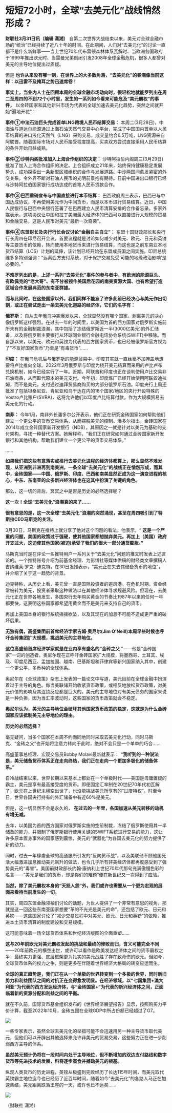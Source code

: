 # 短短72小时，全球“去美元化”战线悄然形成？

**财联社3月31日讯（编辑 潇湘）**
自第二次世界大战结束以来，美元对全球金融市场的“统治”已经持续了近八十年的时间。在此期间，人们对“去美元化”的讨论一直都不是什么新鲜事——当上世纪70年代布雷顿森林体系瓦解时、当欧洲各国政府于1999年推出欧元时、当雷曼兄弟倒闭引发2008年全球金融危机，很多人都曾对美元的主导地位提出过质疑。

但是 **也许从来没有哪一刻，在世界上的大多数角落，“去美元化”的春潮像当前这样：以迅雷不及掩耳之势迅速席卷！**

**事实上，当业内人士在回顾本周的全球金融市场动向时，很轻松地就能罗列出在周二至周四的不到72个小时里，发生的一系列如今看来可能危及“美元霸权”的事件，**
以金砖国家和其他新兴市场为代表的全球加速去美元化趋势，突然之间就开始“遍地开花”：

**事件①中法石油巨头完成首单LNG跨境人民币结算交易：**
本周二(3月28日)，中海油与道达尔能源通过上海石油天然气交易中心平台，完成了中国国内首单以人民币结算的进口液化天然气（LNG）采购交易，成交量约合6.5万吨，LNG资源来自阿联酋。随着国际市场对人民币接受程度提高，买卖双方尝试直接采用人民币结算的条件开始日益成熟。

**事件②沙特内阁批准加入上海合作组织的决定：**
沙特阿拉伯内阁周三(3月29日)批准了加入上海合作组织的决定。上合组织成立21年来，始终保持健康稳定发展势头，成功探索出一条新型区域组织的合作与发展道路。中沙两国间愈发紧密的外交关系，令外界不断对石油人民币的光明前景抱有期待。日前中国进出口银行已经与沙特阿拉伯国家银行成功达成的首笔人民币贷款合作。

**事件③巴西重磅宣布与中国直接进行本币结算：**
巴西政府周三表示，巴西已与中国达成协议，不再使用美元作为中间货币，而是以本币进行贸易结算。近日，中国人民银行与巴西中央银行签署了在巴西建立人民币清算安排的合作备忘录。多家外媒表示，这项协议让中国和拉丁美洲最大经济体的巴西可以直接进行大规模的贸易和金融交易，这是人民币对美元“最新一次奇袭”。

**事件④东盟财长及央行行长会议讨论“金融自主自立”：**
东盟十国财政部长和央行行长周四在印尼召开会议，首要议程就是讨论如何减少对美元、欧元、日元和英镑等主要货币的依赖，转而使用本地货币来进行贸易结算，而这也是之前东南亚本地货币结算（LCS）计划的延伸，该计划已经开始在东盟成员国之间实施。印尼总统维多多特别强调：“远离西方支付系统，对于保护交易免受‘可能的地缘政治影响’是必要的。”

**不难罗列出的是，上述一系列“去美元化”事件的参与者中，有欧洲的能源巨头、有欧佩克的“老大哥”、有不甘被视作美国后花园的南美资源大国、也有希望打造区域合作发展典范的东南亚群雄。**

**而与此同时，在这些国家以外，我们同样不能忘了许多此前已经决心与美元作出切割，或正在尝试走出一条去美元化道路的经济体，它们的名字有：**

**俄罗斯：**
自从去年俄乌冲突爆发以来，全球显然没有哪个国家，剥离美元的决心像俄罗斯这样强烈。在过去一年的时间里，以美国为首的西方国家对俄罗斯实施前所未有的金融制裁浪潮，其中包括了冻结俄罗斯近一半(3000亿美元)的外汇储备，以及将俄罗斯主要银行从环球同业银行金融电讯协会系统(SWIFT)中移除。而自那以来，以美元、欧元和英镑为代表的西方国家货币，也已经被俄罗斯官方视为了“不友好国家货币”乃至是“有毒货币”……

**印度：**
在俄乌危机后与俄罗斯的能源贸易中，印度其实就一直丝毫不加掩盖地想要将卢比推向全球。2022年3月俄罗斯与印度为绕开美元结算而采用的卢比卢布兑换机制，如今已经实行了一年。近期，阿联酋和印度也正在谈判使用卢比交易非石油商品，从而取代原本的美元支付。今年初，印度炼厂已经开始使用阿联酋迪拉姆，而不是美元，支付通过迪拜贸易商购买的大部分俄罗斯石油。印度央行上周还批准了包括坦桑尼亚、肯尼亚和乌干达在内的18个国家/地区的央行开设特殊的Vostro卢比账户(SVRA)，这将允许他们以印度卢比结算付款，作为大规模贸易去美元化的行动。

**南非：**
今年1月，南非外长潘多尔公开表示，他们正在研究金砖国家如何帮助他们建立一个更公平的货币交易体系，从而摆脱美元的控制。潘多尔指出，金砖国家在2014年成立金砖国家新开发银行（NDB），其原因之一就是针对以美元为基础的支付架构，寻找一种替代方案。她解释称，“我们正在研究如何通过金砖国家新开发银行和其他机构，帮助我们建立一个更公平的货币交易体系。”

……

**如果我们把这些有意落实或推行去美元化进程的经济体都算上，那么显然不难发现，从亚洲到非洲再到南美洲，一条全球“去美元化”的战线正在悄然形成，而其中，金砖国家——中国、俄罗斯、印度、巴西和南美显然正成为这一演变进程的核心，中东、东南亚的众多新兴经济体也在这其中扮演了关键的角色。**

那么，这一切的背后，冥冥之中是否是历史的必然选择呢？

**这一次！全球“去美元化”浪潮真的来了……**

**很有意思的是，这一次全球“去美元化”浪潮的突然涌现，甚至在周四吸引到了特斯拉CEO马斯克的关注。**

3月30日，马斯克在推特上就分享了他对这个问题的看法。他表示，“
**这是一个严重的问题，美国的政策过于强硬，使其他国家都想抛弃美元。再加上（美国）政府开支过大，这迫使其他国家(被迫)承受了我们的很大一部分通货膨胀。”**

马斯克当时是在评论一名推特用户一系列关于“去美元化”问题的推文时发表上述言论的。一个推特账号介绍为前基金经理、为彭博社等媒体供稿的财经类文章撰稿人吉纳维芙·罗克-
迪克特，在30日发推表示，“美元正在失去其储备货币的地位”，并介绍了关于这一趋势的背景。

迪克特称，从历史上看，美元曾一直是国际投资者的避风港。在危机时期，资金经常被转为美元，投资者采取这种做法以在其他经济体寻求规避风险。但现在，去美元化正在世界各地发生，多国央行去年购买黄金的节奏比1987年以来的任何一年都要快，这表明这些国家都希望用黄金而不是美元来支持自己的货币。

再加上美国本身的银行系统摇摇欲坠，以及其现在的加息不可能不造成更严重的破坏后果。

**无独有偶，高盛集团前首席经济学家吉姆·奥尼尔(Jim O'Neill)本周早些时候也呼吁金砖集团扩大规模，挑战美元的主导地位。**

**这位高盛前首席经济学家就是在业内享有盛名的“金砖之父**
”——他是“金砖国家”一词的创造者。奥尼尔现在正呼吁金砖国家扩大规模，将墨西哥、土耳其、埃及、印度尼西亚、孟加拉国、越南、巴基斯坦和菲律宾等新兴国家纳入其中，创建一个更公平、多币种的全球体系。

奥尼尔在《全球政策》杂志上发表的一篇论文中写道，美元目前在全球金融中扮演着过于主导的角色。每当美联储开始收紧货币政策，或相反地放松货币政策，对美元价值的影响及其连锁反应都是巨大的。美元的主导地位对有美元债务的国家来说是一种负担，因为当汇率波动时，这些国家的货币政策就会不稳定。

**奥尼尔认为，美元的主导地位会破坏其他国家货币政策的稳定，这就是为什么金砖国家应该抵制美元主导地位的理由。**

**历史的必然选择？**

毫无疑问，当多个国家在本周不约而同地同时采取去美元化行动，同时马斯克、“金砖之父”也开始将注意力转向于此时，绝对不会只是一个单单的巧合……

高盛董事总经理、宏观交易员Bobby Molavi最新就表示：
**“我听到的一种说法是，美元储备货币体系正在走向终结，我们正在走向一个更加多极化的储备体系。”**

自冷战结束以来，世界长期以来基本上都处在一个单极时代——美国是毋庸置疑的霸主，美元是享有最高接受度的货币。即便固定汇率制在20世纪70年代初瓦解了，欧元在上世纪末横空出世了，也没能挑战美元所享有的“过度特权”。时至今日，世界各国央行持有的外汇储备中有近60%是美元。

但是，这一切显然不会是永久的， **在过去的一年里，各国加速从美元转移的动机有增无减。**

去年，以美国为首的西方国家对俄罗斯实施的空前制裁，冻结了俄罗斯使用其一半储备的能力，并限制了俄罗斯银行使用关键的SWIFT系统进行交易的能力，这让许多原本置身事外的国家感到震惊，美元的“武器化”为各国去美元化的努力提供了新的动力。

同时，过去一年肆虐全球的高通胀所引发的“反向货币战”，以及美联储不顾他国死活大幅激进加息推动美元飙升的做法，也令几乎所有非美经济体都再度感受到了强势美元的“毒害”。美国前财政部长约翰·康纳利上世纪70年代那句充满傲慢色彩的名言——“美元是我们的货币，却是你们的难题”便在新世纪又一次得到了应验。

**当然，除了美元霸权本身的“天怒人怨”外，我们或许也需要从一个更为宏观的层面来看待当前发生的一切。**

其实，周四东盟金融领袖们讨论的话题，为世人提供了一个非常有意思的视角，那就是这一回这些东南亚国家想要“革的不光光是美元的命”，还包括了欧元、日元和英镑——这些国家讨论了“减少交易过程中对美元、欧元、日元和英镑”的依赖，推进本土货币清算的制度建设和交易规模。

这可能意味着一场全球货币体系和世纪经济版图的全面重塑……

**这与20年前欧元对美元霸权发起的挑战和最终的惨败而归，含义可能完全不同**
——20年前欧元的横空出世，或许可以看作是欧美发达经济体之间的货币霸权之争，最终实力更强、底层框架更为扎实的美元战胜了存在致命伤的欧元。但如今，全球货币体系的权力之争，则是更多在伴随着世界经济大格局的转变应运而生。

**全球的真正趋势是，我们正在从一个单极的世界转变到一个多极的世界，同时新旧势力和利益团队之间的对抗正在变得愈发明显。在经济领域，以“七国集团+澳大利亚”为代表的西方发达经济体，与“金砖国家+”为代表的新兴经济体之间，正面临着新的资源分配和利益之间的平衡。**

就在不久前，国际货币基金组织发布的《世界经济展望报告》显示，按照购买力平价计算，截至2022年10月，金砖五国在全球GDP中所占份额已经超过了G7。

![](https://inews.gtimg.com/om_bt/Ofe8GX9sP2_tESlMTUx7DSk2X-zoP2CchDEg-5GOQLskwAA/1000)

一些专家表示，虽然全球去美元化的举措可能不会迅速用另一种主导货币取代美元，但他们可以开辟出其他选择来允许非美元的贸易交易，这些努力正在进一步削弱西方主导的体系。

**虽然美元预计仍将在一段时间内处于主导地位，但不断增加的双边支付路线和数字货币等先进技术的发展，料将逐步蚕食并撼动美元的根基。**

纵观人类货币的历史进程，英镑从极盛到完败经历了长达115年时间，而美元取代英镑霸主地位迄今也已经历了近百年时间，随着如今“去美元化”的各路人马正在加速集结，美元距离跌落王座的一天，或许也已不远矣……

![](https://inews.gtimg.com/om_bt/O1O4x2cp8kn7oaDMp5pHDW2dNSL021RvlpHQYl8TvK3d8AA/1000)

（财联社 潇湘）


